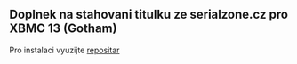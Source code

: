 Doplnek na stahovani titulku ze serialzone.cz pro XBMC 13 (Gotham)
------------------------------------------------------------------

Pro instalaci vyuzijte [repositar](https://github.com/beam/repository.beam.xbmc-addons)
